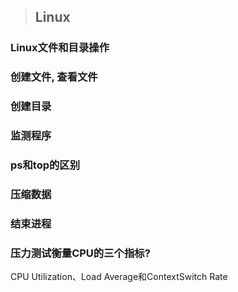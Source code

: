 > ## Linux

### Linux文件和目录操作
### 创建文件, 查看文件
### 创建目录
### 监测程序
### ps和top的区别
### 压缩数据
### 结束进程
### 压力测试衡量CPU的三个指标? 
CPU Utilization、Load Average和ContextSwitch Rate